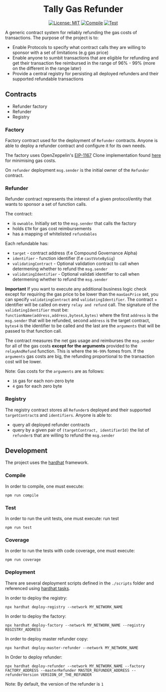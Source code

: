 <div align="center">

# Tally Gas Refunder

[![License: MIT](https://img.shields.io/badge/License-MIT-yellow.svg)](https://opensource.org/licenses/MIT)
[![Compile](https://github.com/withtally/Tally-Gas-Refunder/actions/workflows/compile.yml/badge.svg?branch=main)](https://github.com/withtally/Tally-Gas-Refunder/actions/workflows/compile.yml)
[![Test](https://github.com/withtally/Tally-Gas-Refunder/actions/workflows/test.yml/badge.svg?branch=main)](https://github.com/withtally/Tally-Gas-Refunder/actions/workflows/test.yml)

</div>

A generic contract system for reliably refunding the gas costs of transactions. The purpose of the project is to:
- Enable Protocols to specify what contract calls they are willing to sponsor with a set of limitations (e.g gas price)
- Enable anyone to sumbit transactions that are eligible for refunding and get their transaction fee reimbursed in the range of 96% - 99% (more on the different in the range later)
- Provide a central registry for persisting all deployed refunders and their supported refundable transactions

## Contracts

- Refunder factory
- Refunder
- Registry

### Factory

Factory contract used for the deployment of `Refunder` contracts. Anyone is able to deploy a refunder contract and configure it for its own needs.

The factory uses OpenZeppelin's [EIP-1167](https://eips.ethereum.org/EIPS/eip-1167) Clone implementation found [here](https://github.com/OpenZeppelin/openzeppelin-contracts/blob/master/contracts/proxy/Clones.sol) for minimising gas costs.

On `refunder` deployment `msg.sender` is the initial owner of the `Refunder` contract.

### Refunder

Refunder contract represents the interest of a given protocol/entity that wants to sponsor a set of function calls.

The contract:
- is `ownable`. Initially set to the `msg.sender` that calls the factory
- holds `ETH` for gas cost reimbursements
- has a mapping of whitelisted `refundables`

Each refundable has:
- `target` - contract address (f.e Compound Governance Alpha)
- `identifier` - function identifier (f.e `castVoteBySig`)
- `validatingContract` - Optional validation contract to call when determening whether to refund the `msg.sender`
- `validatingIdentifier` - Optional validati identifier to call when determening whether to refund the `msg.sender`

**Important**
If you want to execute any additional business logic check except for requiring the gas price to be lower than the `maxGasPrice` set, you can specify `validatingContract` and `validatingIdentifier`. The contract + identifier will be called on every `relay and refund` call.
The signature of the `validatingIdentifier` must be:
`functionName(address,address,bytes4,bytes)` where the first `address` is the `msg.sender` that will be refunded, second `address` is the target contract, `bytes4` is the identifier to be called and the last are the `arguments` that will be passed to that function call.

The contract measures the net gas usage and reimburses the `msg.sender` for all of the gas costs **except for the arguments** provided to the `relayAndRefund` function. This is where the `96-99%` fomes from. If the `arguments` gas costs are big, the refunding proportional to the transaction cost will be lower. 

Note: Gas costs for the `arguments` are as follows:
- `16` gas for each non-zero byte
- `4` gas for each zero byte

### Registry

The registry contract stores all `Refunder`s deployed and their supported `targetContract`s and `identifiers`. Anyone is able to:
- query all deployed refunder contracts
- query by a given pair of `(targetContract, identifierId)` the list of `refunder`s that are willing to refund the `msg.sender`

## Development

The project uses the [hardhat](https://hardhat.org/) framework. 
### Compile

In order to compile, one must execute:
```
npm run compile
```
### Test
In order to run the unit tests, one must execute:
run test
```
npm run test
```
### Coverage
In order to run the tests with code coverage, one must execute:

```
npm run coverage
```

### Deployment

There are several deployment scripts defined in the `./scripts` folder and referenced using [hardhat tasks](https://hardhat.org/guides/create-task.html).

In order to deploy the registry:
```
npx hardhat deploy-registry --network MY_NETWORK_NAME
```

In order to deploy the factory:
```
npx hardhat deploy-factory --network MY_NETWORK_NAME --registry REGISTRY_ADDRESS
```

In order to deploy master refunder copy:
```
npx hardhat deploy-master-refunder --network MY_NETWORK_NAME
```

In Order to deploy refunder:
```
npx hardhat deploy-refunder --network MY_NETWORK_NAME --factory FACTORY_ADDRESS --masterRefunder MASTER_REFUNDER_ADDRESS --refunderVersion VERSION_OF_THE_REFUNDER
```
Note: By default, the version of the refunder is `1`